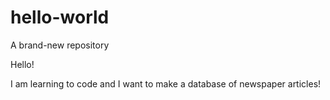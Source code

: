 # hello-world
A brand-new repository

Hello!

I am learning to code and I want to make a database of newspaper articles! 
